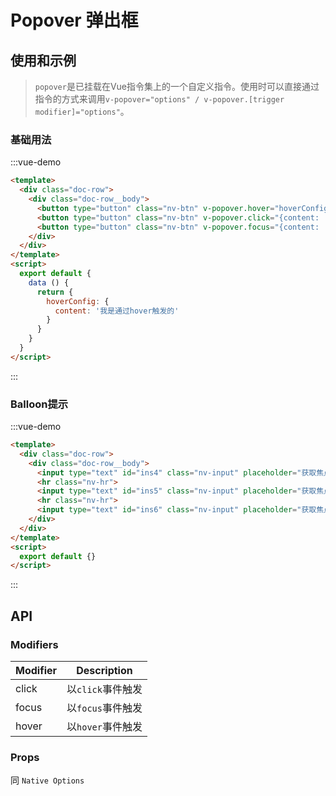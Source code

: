 # Popover 弹出框

## 使用和示例
> `popover`是已挂载在Vue指令集上的一个自定义指令。使用时可以直接通过指令的方式来调用`v-popover="options" / v-popover.[trigger modifier]="options"`。

### 基础用法

:::vue-demo
```html
<template>
  <div class="doc-row">
    <div class="doc-row__body">
      <button type="button" class="nv-btn" v-popover.hover="hoverConfig">hover触发</button>
      <button type="button" class="nv-btn" v-popover.click="{content: '我是通过click触发的'}">click触发</button>
      <button type="button" class="nv-btn" v-popover.focus="{content: '我是通过focus触发的', placement:'right'}">focus触发</button>
    </div>  
  </div>
</template>  
<script>
  export default {
    data () {
      return {
        hoverConfig: {
          content: '我是通过hover触发的'
        }
      }
    }
  }
</script>  
```
:::

### Balloon提示

:::vue-demo
```html
<template>
  <div class="doc-row">
    <div class="doc-row__body">
      <input type="text" id="ins4" class="nv-input" placeholder="获取焦点触发" v-popover.focus="{content:'支持1-32位中英文符号', customClass:'nv-popover--primary', placement: 'right'}"/>
      <hr class="nv-hr">
      <input type="text" id="ins5" class="nv-input" placeholder="获取焦点触发" v-popover.focus="{content:'支持1-32位中英文符号', customClass:'nv-popover--success', placement: 'right'}"/>
      <hr class="nv-hr">
      <input type="text" id="ins6" class="nv-input" placeholder="获取焦点触发" v-popover.focus="{content:'支持1-32位中英文符号', customClass:'nv-popover--error', placement: 'right'}"/>
    </div>  
  </div>
</template>  
<script>
  export default {}
</script>  
```
:::

## API

### Modifiers
| Modifier | Description |
| ----------- | ----------- | 
| click | 以`click`事件触发 | 
| focus | 以`focus`事件触发 |  
| hover | 以`hover`事件触发 | 
 

### Props 

同 `Native Options`
